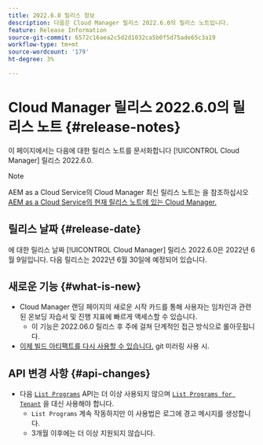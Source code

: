 ```yaml
---
title: 2022.6.0 릴리스 정보
description: 다음은 Cloud Manager 릴리스 2022.6.0의 릴리스 노트입니다.
feature: Release Information
source-git-commit: 6572c16aea2c5d2d1032ca5b0f5d75ade65c3a19
workflow-type: tm+mt
source-wordcount: '179'
ht-degree: 3%

---
```



# Cloud Manager 릴리스 2022.6.0의 릴리스 노트 {#release-notes}

이 페이지에서는 다음에 대한 릴리스 노트를 문서화합니다 [!UICONTROL Cloud Manager] 릴리스 2022.6.0.

>[!NOTE]
>
>AEM as a Cloud Service의 Cloud Manager 최신 릴리스 노트는 을 참조하십시오 [AEM as a Cloud Service의 현재 릴리스 노트에 있는 Cloud Manager.](https://experienceleague.adobe.com/docs/experience-manager-cloud-service/content/implementing/using-cloud-manager/release-notes-cloud-manager/release-notes-cm-current.html)

## 릴리스 날짜 {#release-date}

에 대한 릴리스 날짜 [!UICONTROL Cloud Manager] 릴리스 2022.6.0은 2022년 6월 9일입니다. 다음 릴리스는 2022년 6월 30일에 예정되어 있습니다.

## 새로운 기능 {#what-is-new}

* Cloud Manager 랜딩 페이지의 새로운 시작 카드를 통해 사용자는 임차인과 관련된 온보딩 자습서 및 진행 지표에 빠르게 액세스할 수 있습니다.
   * 이 기능은 2022.06.0 릴리스 후 주에 걸쳐 단계적인 접근 방식으로 롤아웃됩니다.
* [이제 빌드 아티팩트를 다시 사용할 수 있습니다.](/help/getting-started/project-setup.md#build-artifact-reuse) git 미러링 사용 시.

## API 변경 사항 {#api-changes}

* 다음 [`List Programs`](https://developer.adobe.com/experience-cloud/cloud-manager/reference/api/#operation/getPrograms) API는 더 이상 사용되지 않으며 [`List Programs for Tenant`](https://developer.adobe.com/experience-cloud/cloud-manager/reference/api/#operation/getProgramsForTenant) 을 대신 사용해야 합니다.
   * `List Programs` 계속 작동하지만 이 사용법은 로그에 경고 메시지를 생성합니다.
   * 3개월 이후에는 더 이상 지원되지 않습니다.
